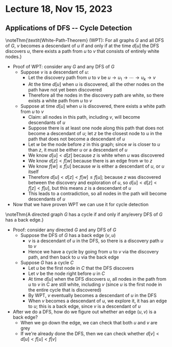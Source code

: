# Lecture 18, Nov 15, 2023

## Applications of DFS -- Cycle Detection

\noteThm{\textit{White-Path-Theorem} (WPT): For all graphs $G$ and all DFS of $G$, $v$ becomes a descendant of $u$ if and only if at the time $d[u]$ the DFS discovers $u$, there exists a path from $u$ to $v$ that consists of entirely white nodes.}

* Proof of WPT: consider any $G$ and any DFS of $G$
	* Suppose $v$ is a descendant of $u$:
		* Let the discovery path from $u$ to $v$ be $u \to u_1 \to \cdots \to u_k \to v$
		* At the time $d[u]$ when $u$ is discovered, all the other nodes on the path have not yet been discovered
		* Therefore all the nodes in the discovery path are white, so there exists a white path from $u$ to $v$
	* Suppose at time $d[u]$ when $u$ is discovered, there exists a white path from $u$ to $v$
		* Claim: all nodes in this path, including $v$, will become descendants of $u$
		* Suppose there is at least one node along this path that does not become a descendant of $u$; let $z$ be the closest node to $u$ in the path that does not become a descendant of $u$
		* Let $w$ be the node before $z$ in this graph; since $w$ is closer to $u$ than $z$, it must be either $u$ or a descendant of $u$
		* We know $d[u] < d[z]$ because $z$ is white when $u$ was discovered
		* We know $d[z] < f[w]$ because there is an edge from $w$ to $z$
		* We know $f[w] \leq f[u]$ because $w$ is either a descendant of $u$, or $u$ itself
		* Therefore $d[u] < d[z] < f[w] \leq f[u]$; because $z$ was discovered between the discovery and exploration of $u$, so $d[u] < d[z] < f[z] < f[u]$, but this means $z$ is a descendant of $u$
		* This leads to a contradiction, so all nodes in the path will become descendants of $u$
* Now that we have proven WPT we can use it for cycle detection

\noteThm{A directed graph $G$ has a cycle if and only if any/every DFS of $G$ has a back edge.}

* Proof: consider any directed $G$ and any DFS of $G$
	* Suppose the DFS of $G$ has a back edge $(v, u)$
		* $v$ is a descendant of $u$ in the DFS, so there is a discovery path $u$ to $v$
		* Hence we have a cycle by going from $u$ to $v$ via the discovery path, and then back to $u$ via the back edge
	* Suppose $G$ has a cycle $C$
		* Let $u$ be the first node in $C$ that the DFS discovers
		* Let $v$ be the node right before $u$ in $C$
		* At time $d[u]$ when the DFS discovers $u$, all nodes in the path from $u$ to $v$ in C are still white, including $v$ (since $u$ is the first node in the entire cycle that is discovered)
		* By WPT, $v$ eventually becomes a descendant of $u$ in the DFS
		* When $v$ becomes a descendant of $u$, we explore it, it has an edge to $u$; this is a back edge, since $v$ is a descendant of $u$
* After we do a DFS, how do we figure out whether an edge $(u, v)$ is a back edge?
	* When we go down the edge, we can check that both $u$ and $v$ are grey
	* If we're already done the DFS, then we can check whether $d[v] < d[u] < f[u] < f[v]$

